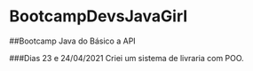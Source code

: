﻿# BootcampDevsJavaGirl

##Bootcamp Java do Básico a API

###Dias 23 e 24/04/2021
Criei um sistema de livraria com POO.